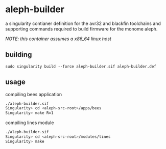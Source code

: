 # aleph-builder

a singularity contianer definition for the avr32 and blackfin toolchains and
supporting commands required to build firmware for the monome aleph.

_NOTE: this container assumes a x86_64 linux host_

## building

`sudo singularity build --force aleph-builder.sif aleph-builder.def`

## usage

compiling bees application

```sh
./aleph-builder.sif
Singularity> cd <aleph-src-root>/apps/bees
Singularity> make R=1
```

compiling lines module

```sh
./aleph-builder.sif
Singularity> cd <aleph-src-root>/modules/lines
Singularity> make
```
